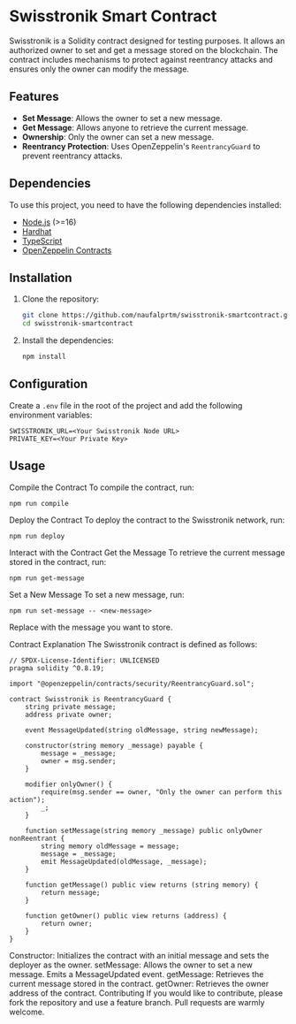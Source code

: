 # Swisstronik Smart Contract

Swisstronik is a Solidity contract designed for testing purposes. It allows an authorized owner to set and get a message stored on the blockchain. The contract includes mechanisms to protect against reentrancy attacks and ensures only the owner can modify the message.

## Features

- **Set Message**: Allows the owner to set a new message.
- **Get Message**: Allows anyone to retrieve the current message.
- **Ownership**: Only the owner can set a new message.
- **Reentrancy Protection**: Uses OpenZeppelin's `ReentrancyGuard` to prevent reentrancy attacks.

## Dependencies

To use this project, you need to have the following dependencies installed:

- [Node.js](https://nodejs.org/) (>=16)
- [Hardhat](https://hardhat.org/)
- [TypeScript](https://www.typescriptlang.org/)
- [OpenZeppelin Contracts](https://openzeppelin.com/contracts/)

## Installation

1. Clone the repository:

    ```sh
    git clone https://github.com/naufalprtm/swisstronik-smartcontract.git
    cd swisstronik-smartcontract
    ```

2. Install the dependencies:

    ```sh
    npm install
    ```

## Configuration

Create a `.env` file in the root of the project and add the following environment variables:

```
SWISSTRONIK_URL=<Your Swisstronik Node URL>
PRIVATE_KEY=<Your Private Key>
```

## Usage
Compile the Contract
To compile the contract, run:


```
npm run compile
```

Deploy the Contract
To deploy the contract to the Swisstronik network, run:

```
npm run deploy
```

Interact with the Contract
Get the Message
To retrieve the current message stored in the contract, run:

```
npm run get-message
```

Set a New Message
To set a new message, run:

```
npm run set-message -- <new-message>
```

Replace <new-message> with the message you want to store.

Contract Explanation
The Swisstronik contract is defined as follows:



```
// SPDX-License-Identifier: UNLICENSED
pragma solidity ^0.8.19;

import "@openzeppelin/contracts/security/ReentrancyGuard.sol";

contract Swisstronik is ReentrancyGuard {
    string private message;
    address private owner;

    event MessageUpdated(string oldMessage, string newMessage);

    constructor(string memory _message) payable {
        message = _message;
        owner = msg.sender;
    }

    modifier onlyOwner() {
        require(msg.sender == owner, "Only the owner can perform this action");
        _;
    }

    function setMessage(string memory _message) public onlyOwner nonReentrant {
        string memory oldMessage = message;
        message = _message;
        emit MessageUpdated(oldMessage, _message);
    }

    function getMessage() public view returns (string memory) {
        return message;
    }

    function getOwner() public view returns (address) {
        return owner;
    }
}
```


Constructor: Initializes the contract with an initial message and sets the deployer as the owner.
setMessage: Allows the owner to set a new message. Emits a MessageUpdated event.
getMessage: Retrieves the current message stored in the contract.
getOwner: Retrieves the owner address of the contract.
Contributing
If you would like to contribute, please fork the repository and use a feature branch. Pull requests are warmly welcome.
